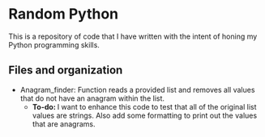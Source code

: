 <h1> Random Python</h1>

This is a repository of code that I have written with the intent of honing my Python programming skills.  

<h2> Files and organization </h2>

<ul>
<li>Anagram_finder: Function reads a provided list and removes all values that do not have an anagram within the list.
<ul>
<li> <b>To-do: </b> I want to enhance this code to test that all of the original list values are strings. Also add some formatting to print out the values that are anagrams. </li>
</ul></li>
</ul>
